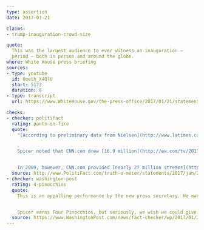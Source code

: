 ```yaml
---
type: assertion
date: 2017-01-21

claims:
- trump-inauguration-crowd-size

quote:
  This was the largest audience to ever witness an inauguration —
  period — both in person and around the globe.
where: White House press briefing
sources:
- type: youtube
  id: Ooeth_X4QlU
  start: 5173
  duration: 8
- type: transcript
  url: https://www.WhiteHouse.gov/the-press-office/2017/01/21/statement-press-secretary-sean-spicer

checks:
- checker: politifact
  rating: pants-on-fire
  quote:
    "[According to preliminary data from Nielsen](http://www.latimes.com/business/hollywood/la-fi-ct-inauguration-ratings-20170119-story.html), 30.6 million viewers across 12 networks watched Trump’s inauguration. Two inaugurations beat Trump’s TV viewership: Obama in 2009 (37.8 million) and Ronald Reagan in 1981 (41.8 million).


    Spicer noted that CNN.com drew [16.9 million](http://ew.com/tv/2017/01/21/trump-inauguration-ratings/) livestreams. Combined with TV viewings, that would boost Trump to an audience of at least 47.5 million.


    In 2009, however, CNN.com provided [nearly 27 million streams](http://www.cnn.com/2009/TECH/01/21/inauguration.online.video/) for Obama’s inauguration, giving a viewership of at least 59.1 million. That’s still 17.3 million more than Trump’s."
  source: http://www.PolitiFact.com/truth-o-meter/statements/2017/jan/21/sean-spicer/trump-had-biggest-inaugural-crowd-ever-metrics-don/
- checker: washington-post
  rating: 4-pinocchios
  quote:
    This is an appalling performance by the new press secretary. He managed to make a series of false and misleading claims in service of a relatively minor issue. Presumably he was ordered to do this by Trump, who conjured up fantastic numbers in his own mind, but part of a flack’s job is to tell the boss when lies are necessary — and when they are not.


    Spicer earns Four Pinocchios, but seriously, we wish we could give five.
  source: https://www.WashingtonPost.com/news/fact-checker/wp/2017/01/22/spicer-earns-four-pinocchios-for-a-series-of-false-claims-on-inauguration-crowd-size/
---
```

